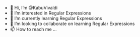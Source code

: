 - 👋 Hi, I’m @KabuVivaldi
- 👀 I’m interested in Regular Expressions
- 🌱 I’m currently learning Regular Expressions
- 💞️ I’m looking to collaborate on learning Regular Expressions
- 📫 How to reach me ...

<!---
KabuVivaldi/KabuVivaldi is a ✨ special ✨ repository because its `README.md` (this file) appears on your GitHub profile.
You can click the Preview link to take a look at your changes.
--->
